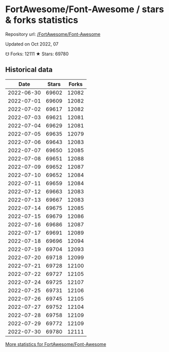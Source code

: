 # FortAwesome/Font-Awesome / stars & forks statistics

Repository url: [/FortAwesome/Font-Awesome](https://github.com/FortAwesome/Font-Awesome)

Updated on Oct 2022, 07

☋ Forks: 12111
★ Stars: 69780

## Historical data
| Date | Stars | Forks |
|------|-------|-------|
| 2022-06-30 | 69602 | 12082 | 
| 2022-07-01 | 69609 | 12082 | 
| 2022-07-02 | 69617 | 12082 | 
| 2022-07-03 | 69621 | 12081 | 
| 2022-07-04 | 69629 | 12081 | 
| 2022-07-05 | 69635 | 12079 | 
| 2022-07-06 | 69643 | 12083 | 
| 2022-07-07 | 69650 | 12085 | 
| 2022-07-08 | 69651 | 12088 | 
| 2022-07-09 | 69652 | 12087 | 
| 2022-07-10 | 69652 | 12084 | 
| 2022-07-11 | 69659 | 12084 | 
| 2022-07-12 | 69663 | 12083 | 
| 2022-07-13 | 69667 | 12083 | 
| 2022-07-14 | 69675 | 12085 | 
| 2022-07-15 | 69679 | 12086 | 
| 2022-07-16 | 69686 | 12087 | 
| 2022-07-17 | 69691 | 12089 | 
| 2022-07-18 | 69696 | 12094 | 
| 2022-07-19 | 69704 | 12093 | 
| 2022-07-20 | 69718 | 12099 | 
| 2022-07-21 | 69728 | 12100 | 
| 2022-07-22 | 69727 | 12105 | 
| 2022-07-24 | 69725 | 12107 | 
| 2022-07-25 | 69731 | 12106 | 
| 2022-07-26 | 69745 | 12105 | 
| 2022-07-27 | 69752 | 12104 | 
| 2022-07-28 | 69758 | 12109 | 
| 2022-07-29 | 69772 | 12109 | 
| 2022-07-30 | 69780 | 12111 | 


[More statistics for FortAwesome/Font-Awesome](https://reviewgithub.com/rep/FortAwesome/Font-Awesome)
